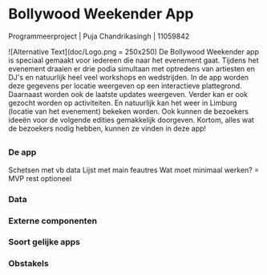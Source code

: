 #  Bollywood Weekender App
Programmeerproject | Puja Chandrikasingh | 11059842

![Alternative Text](doc/Logo.png = 250x250) De Bollywood Weekender app is speciaal gemaakt voor iedereen die naar het evenement gaat. Tijdens het evenement draaien er drie podia simultaan met optredens van artiesten en DJ's en natuurlijk heel veel workshops en wedstrijden. In de app worden deze gegevens per locatie weergeven op een interactieve plattegrond. Daarnaast worden ook de laatste updates weergeven. Verder kan er ook gezocht worden op activiteiten. En natuurlijk kan het weer in Limburg (locatie van het evenement) bekeken worden. Ook kunnen de bezoekers ideeën voor de volgende edities gemakkelijk doorgeven. Kortom, alles wat de bezoekers nodig hebben, kunnen ze vinden in deze app!

##
### De app
Schetsen met vb data
Lijst met main feautres
Wat moet minimaal werken? = MVP rest optioneel

### Data

### Externe componenten

### Soort gelijke apps

### Obstakels

